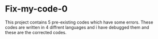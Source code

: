 # Fix-my-code-0

This project contains 5 pre-existing  codes which have some errors. These codes are written in 4 diffrent languages and i have debugged them and these are the corrected codes.
